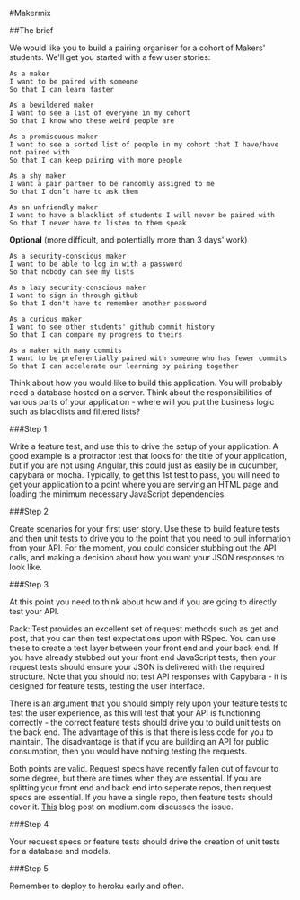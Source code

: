#Makermix

##The brief

We would like you to build a pairing organiser for a cohort of Makers' students. We'll get you started with a few user stories:

```
As a maker
I want to be paired with someone
So that I can learn faster

As a bewildered maker
I want to see a list of everyone in my cohort
So that I know who these weird people are

As a promiscuous maker
I want to see a sorted list of people in my cohort that I have/have not paired with
So that I can keep pairing with more people

As a shy maker  
I want a pair partner to be randomly assigned to me  
So that I don’t have to ask them  

As an unfriendly maker  
I want to have a blacklist of students I will never be paired with  
So that I never have to listen to them speak  
```

**Optional** (more difficult, and potentially more than 3 days' work)

```
As a security-conscious maker
I want to be able to log in with a password
So that nobody can see my lists

As a lazy security-conscious maker
I want to sign in through github
So that I don't have to remember another password

As a curious maker
I want to see other students' github commit history
So that I can compare my progress to theirs

As a maker with many commits
I want to be preferentially paired with someone who has fewer commits
So that I can accelerate our learning by pairing together
```

Think about how you would like to build this application. You will probably need a database hosted on a server. Think about the responsibilities of various parts of your application - where will you put the business logic such as blacklists and filtered lists?

###Step 1

Write a feature test, and use this to drive the setup of your application. A good example is a protractor test that looks for the title of your application, but if you are not using Angular, this could just as easily be in cucumber, capybara or mocha. Typically, to get this 1st test to pass, you will need to get your application to a point where you are serving an HTML page and loading the minimum necessary JavaScript dependencies. 

###Step 2

Create scenarios for your first user story. Use these to build feature tests and then unit tests to drive you to the point that you need to pull information from your API. For the moment, you could consider stubbing out the API calls, and making a decision about how you want your JSON responses to look like.

###Step 3

At this point you need to think about how and if you are going to directly test your API. 

Rack::Test provides an excellent set of request methods such as get and post, that you can then test expectations upon with RSpec. You can use these to create a test layer between your front end and your back end. If you have already stubbed out your front end JavaScript tests, then your request tests should ensure your JSON is delivered with the required structure. Note that you should not test API responses with Capybara - it is designed for feature tests, testing the user interface.

There is an argument that you should simply rely upon your feature tests to test the user experience, as this will test that your API is functioning correctly - the correct feature tests should drive you to build unit tests on the back end. The advantage of this is that there is less code for you to maintain. The disadvantage is that if you are building an API for public consumption, then you would have nothing testing the requests. 

Both points are valid. Request specs have recently fallen out of favour to some degree, but there are times when they are essential. If you are splitting your front end and back end into seperate repos, then request specs are essential. If you have a single repo, then feature tests should cover it. [This](https://medium.com/@AlexanderJeuris/benefits-of-protractor-in-a-angular-rails-api-application-stack-c60dc44c39b1) blog post on medium.com discusses the issue.

###Step 4

Your request specs or feature tests should drive the creation of unit tests for a database and models.

###Step 5

Remember to deploy to heroku early and often.

